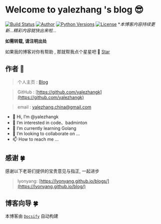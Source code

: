 <!-- gitlab 博客首页配置 -->
# Welcome to yalezhang 's blog 😎

[![Build Status](https://app.travis-ci.com/yalezhangk/blog.svg?branch=master)](https://app.travis-ci.com/yalezhangk/blog)
[![Author](https://img.shields.io/badge/Author-yalezhang-orange.svg)](https://github.com/yalezhangk/blogs)
[![Python Versions](https://img.shields.io/badge/python-2.x%2C%203.x-blue.svg)](https://www.python.org/)
[![License](https://img.shields.io/badge/license-Apache%202.0-blue.svg)](https://github.com/yalezhangk/blogs)
**本博客内容持续更新...精彩内容就快出来啦...*

**如需转载, 请注明出处**

如果我的博客对你有帮助 , 那就帮我点个星星吧 🤣 [Star](https://github.com/yalezhangk/blogs)

## 作者  🤣

> 个人主页 : [Blog](https://yalezhangk.github.io/blogs/)

> GitHub : [https://github.com/yalezhangk](https://github.com/yalezhangk)

> email : [yalezhang.china@gmail.com](yalezhang.china@gmail.com)

- 👋 Hi, I’m @yalezhangk
- 👀 I’m interested in code、badminton
- 🌱 I’m currently learning Golang
- 💞️ I’m looking to collaborate on ...
- 📫 How to reach me ...

<!---
yalezhangk/yalezhangk is a ✨ special ✨ repository because its `README.md` (this file) appears on your GitHub profile.
You can click the Preview link to take a look at your changes.
--->


## 感谢  🍀

感谢以下老哥们提供的宝贵意见与指正, 一起进步

>  lyonyang: [https://lyonyang.github.io/blogs/](https://lyonyang.github.io/blog/)


## 博客向导  🍀

本博客由 [`Docsify`](https://docsify.js.org/#/zh-cn/) 自动构建
